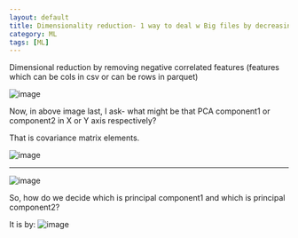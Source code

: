 ```yaml
---
layout: default
title: Dimensionality reduction- 1 way to deal w Big files by decreasing its size
category: ML
tags: [ML]
---
```

Dimensional reduction by removing negative correlated features (features which can be cols in csv or can be rows in parquet)

![image](https://github.com/sbibek086/write-the-docs/assets/11883023/6d1f50dd-88a2-459b-8c72-5f0b83485ba1)

Now, in above image last, I ask- what might be that PCA component1 or component2 in X or Y axis respectively?

That is covariance matrix elements.

![image](https://github.com/sbibek086/write-the-docs/assets/11883023/40e80dbb-b72c-4d16-aa03-b9f8975224c2)

---
![image](https://github.com/sbibek086/write-the-docs/assets/11883023/99f31dfe-ce81-4547-a5fd-8b323ad328a3)

So, how do we decide which is principal component1 and which is principal component2?

It is by:
![image](https://github.com/sbibek086/write-the-docs/assets/11883023/c49cfe9b-fba1-41c8-bfef-0397bd234663)

